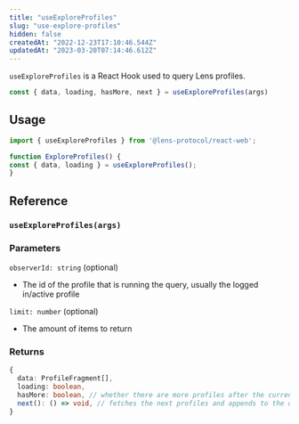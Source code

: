 ```yaml
---
title: "useExploreProfiles"
slug: "use-explore-profiles"
hidden: false
createdAt: "2022-12-23T17:10:46.544Z"
updatedAt: "2023-03-20T07:14:46.612Z"
---
```

`useExploreProfiles` is a React Hook used to query Lens profiles. 

```typescript
const { data, loading, hasMore, next } = useExploreProfiles(args)
```



## Usage

```typescript TypeScript
import { useExploreProfiles } from '@lens-protocol/react-web';

function ExploreProfiles() {
const { data, loading } = useExploreProfiles();
}
```



## Reference

### `useExploreProfiles(args)`

### Parameters

`observerId: string` (optional)

- The id of the profile that is running the query, usually the logged in/active profile

`limit: number` (optional)

- The amount of items to return

### Returns

```typescript
{
  data: ProfileFragment[],
  loading: boolean,
  hasMore: boolean, // whether there are more profiles after the current batch
  next(): () => void, // fetches the next profiles and appends to the data
}
```